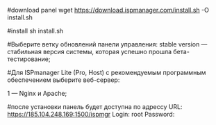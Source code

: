 #download panel
wget https://download.ispmanager.com/install.sh -O install.sh

#install
sh install.sh

#Выберите ветку обновлений панели управления:
stable version — стабильная версия системы, которая успешно прошла бета-тестирование;

#Для ISPmanager Lite (Pro, Host)  с рекомендуемым программным обеспечением выберите веб-сервер:

1 — Nginx и Apache;

#после установки панель будет доступна по адрессу
URL: https://185.104.248.169:1500/ispmgr
Login: root
Password: <root password>
